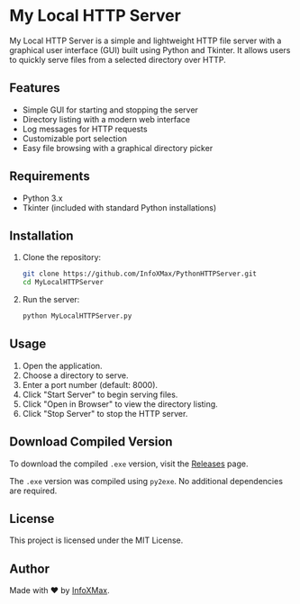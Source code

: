 # My Local HTTP Server

My Local HTTP Server is a simple and lightweight HTTP file server with a graphical user interface (GUI) built using Python and Tkinter. It allows users to quickly serve files from a selected directory over HTTP.

## Features
- Simple GUI for starting and stopping the server
- Directory listing with a modern web interface
- Log messages for HTTP requests
- Customizable port selection
- Easy file browsing with a graphical directory picker

## Requirements
- Python 3.x
- Tkinter (included with standard Python installations)

## Installation
1. Clone the repository:
   ```sh
   git clone https://github.com/InfoXMax/PythonHTTPServer.git
   cd MyLocalHTTPServer
   ```
2. Run the server:
   ```sh
   python MyLocalHTTPServer.py
   ```

## Usage
1. Open the application.
2. Choose a directory to serve.
3. Enter a port number (default: 8000).
4. Click "Start Server" to begin serving files.
5. Click "Open in Browser" to view the directory listing.
6. Click "Stop Server" to stop the HTTP server.

## Download Compiled Version
To download the compiled `.exe` version, visit the [Releases](https://github.com/yourusername/MyLocalHTTPServer/releases) page.

The `.exe` version was compiled using `py2exe`. No additional dependencies are required.

## License
This project is licensed under the MIT License.

## Author
Made with ❤️ by [InfoXMax](https://github.com/InfoXMax).

